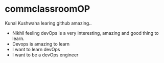 # commclassroomOP

Kunal Kushwaha learing github amazing..
- Nikhil feeling devOps is a very interesting, amazing and good thing to learn.
- Devops is amazing to learn
- I want to learn devOps
- I want to be a devOps engineer
